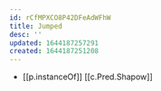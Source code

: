 ```yaml
---
id: rCfMPXCO8P42DFeAdWFhW
title: Jumped
desc: ''
updated: 1644187257291
created: 1644187251208
---
```


- [[p.instanceOf]] [[c.Pred.Shapow]]
